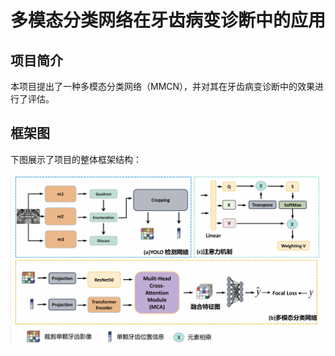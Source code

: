 # 多模态分类网络在牙齿病变诊断中的应用

## 项目简介
本项目提出了一种多模态分类网络（MMCN），并对其在牙齿病变诊断中的效果进行了评估。

## 框架图
下图展示了项目的整体框架结构：

![框架图](images/framework.png)
